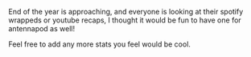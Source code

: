 End of the year is approaching, and everyone is looking at their spotify wrappeds or youtube recaps, I thought it would be fun to have one for antennapod as well!

Feel free to add any more stats you feel would be cool.
